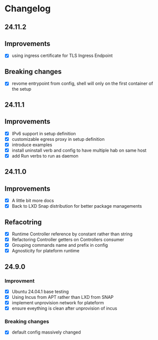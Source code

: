 # Changelog

## 24.11.2

## Improvements

- [x] using ingress certificate for TLS Ingress Endpoint

## Breaking changes

- [x] revome entrypoint from config, shell will only on the first container of the setup

## 24.11.1

## Improvements

- [x] IPv6 support in setup definition
- [x] customizable egress proxy in setup definition
- [x] introduce examples
- [x] install uninstall verb and config to have multiple hab on same host
- [x] add Run verbs to run as daemon

## 24.11.0

## Improvements

- [x] A little bit more docs
- [x] Back to LXD Snap distribution for better package managements

## Refacotring

- [x] Runtime Controller reference by constant rather than string
- [x] Refactoring Controller getters on Controllers consumer
- [x] Grouping commands name and prefix in config
- [x] Agnosticity for plateform runtime

## 24.9.0

### Improvment

- [x] Ubuntu 24.04.1 base testing
- [x] Using Incus from APT rather than LXD from SNAP
- [x] implement unprovision network for plateform
- [x] ensure eveything is clean after unprovision of incus

### Breaking changes

- [x] default config massively changed
